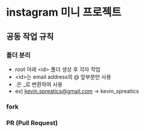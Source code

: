 # instagram 미니 프로젝트
## 공동 작업 규칙
### 폴더 분리
- root 아래 \<id\> 폴더 생성 후 각자 작업
- \<id\>는 email address의 @ 앞부분만 사용
- .은 _로 변환하여 사용
- ex) kevin.spreatics@gmail.com -> kevin_spreatics
### fork 
### PR (Pull Request)
